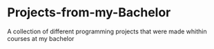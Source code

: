 # Projects-from-my-Bachelor
A collection of different programming projects that were made whithin courses at my bachelor 
